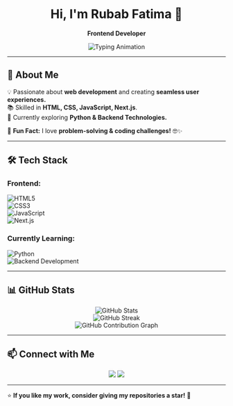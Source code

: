 <h1 align="center">Hi, I'm Rubab Fatima 👋</h1>

<p align="center">
  <b>Frontend Developer</b>
</p>

<p align="center">
  <img src="https://readme-typing-svg.herokuapp.com?font=Fira+Code&size=22&pause=1000&color=3FB950&center=true&vCenter=true&width=500&lines=Frontend+Developer;Next.js+Learner;Exploring+Python;Passionate+About+Coding" alt="Typing Animation" />
</p>

---

## 🚀 About Me  
💡 Passionate about **web development** and creating **seamless user experiences.**  
📚 Skilled in **HTML, CSS, JavaScript, Next.js**.  
🐍 Currently exploring **Python & Backend Technologies.**  

📌 **Fun Fact:** I love **problem-solving & coding challenges!** 🤓✨  

---

## 🛠️ Tech Stack  
### **Frontend:**  
![HTML5](https://img.shields.io/badge/HTML5-%23E34F26.svg?style=flat&logo=html5&logoColor=white)  
![CSS3](https://img.shields.io/badge/CSS3-%231572B6.svg?style=flat&logo=css3&logoColor=white)  
![JavaScript](https://img.shields.io/badge/JavaScript-%23F7DF1E.svg?style=flat&logo=javascript&logoColor=black)  
![Next.js](https://img.shields.io/badge/Next.js-%23000000.svg?style=flat&logo=nextdotjs&logoColor=white)  

### **Currently Learning:**  
![Python](https://img.shields.io/badge/Python-%233776AB.svg?style=flat&logo=python&logoColor=white)  
![Backend Development](https://img.shields.io/badge/Backend%20Development-Exploring-blue)  

---

## 📊 GitHub Stats  
<p align="center">
  <img src="https://github-readme-stats.vercel.app/api?username=rubii22&show_icons=true&theme=radical" alt="GitHub Stats">
  <br>
  <img src="https://github-readme-streak-stats.herokuapp.com/?user=rubii22&theme=radical" alt="GitHub Streak">
  <br>
  <img src="https://github-profile-summary-cards.vercel.app/api/cards/profile-details?username=rubii22&theme=radical" alt="GitHub Contribution Graph">
</p>

---

## 📫 Connect with Me  
<p align="center">
  <a href="https://github.com/rubii22"><img src="https://img.shields.io/badge/GitHub-000000?style=flat&logo=github&logoColor=white" /></a>
  <a href="https://www.linkedin.com/in/rubab-fatima-3636242b5/"><img src="https://img.shields.io/badge/LinkedIn-0A66C2?style=flat&logo=linkedin&logoColor=white" /></a>
</p>

---

⭐ **If you like my work, consider giving my repositories a star!** 🌟
